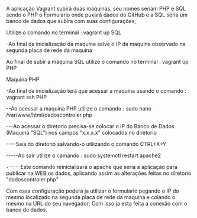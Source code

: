 A aplicação Vagrant subirá duas maquinas, seu nomes seriam PHP e SQL sendo o PHP o Formulario onde puxará dados do GitHub e a SQL seria um banco de dados que subira
com suas configurações;

Utilize o comando no terminal : vagrant up SQL

-Ao final da inicialização da maquina salve o IP da maquina observado na segunda placa de rede da maquina

Ao final de subir a maquina SQL utilize o comando no terminal : vagrant up PHP

Maquina PHP

-Ao final da inicialização terá que acessar a maquina usando o comando : vagrant ssh PHP

--Ao acessar a maquina PHP utilize o comando : sudo nano /var/www/html/dadoscontroler.php

---Ao acessar o diretorio precisa-se colocar o IP do Banco de Dados (Maquina "SQL") nos campos "x.x.x.x" colocados no diretorio

----Saia do diretorio salvando-o utilizando o comando CTRL+X+Y

-----Ao sair utilize o camando : sudo systemctl restart apache2

------Este comando reinicializará o apache que seria a aplicação para publicar na WEB os dados, aplicando assim as alterações feitas no diretorio "dadoscontroler.php"

Com essa configuração poderá ja utilizar o formulario pegando o IP do mesmo localizado na segunda placa de rede da maquina e colando o mesmo na URL do seu navegador;
Com isso ja esta feita a conexão com o banco de dados.
